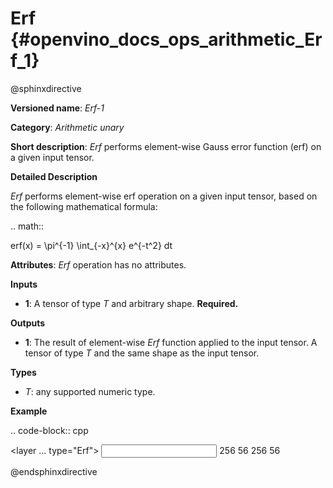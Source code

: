 # Erf {#openvino_docs_ops_arithmetic_Erf_1}

@sphinxdirective

**Versioned name**: *Erf-1*

**Category**: *Arithmetic unary*

**Short description**: *Erf* performs element-wise Gauss error function (erf) on a given input tensor.

**Detailed Description**

*Erf* performs element-wise erf operation on a given input tensor, based on the following mathematical formula:

.. math::
   
   erf(x) = \pi^{-1} \int_{-x}^{x} e^{-t^2} dt

**Attributes**: *Erf* operation has no attributes.

**Inputs**

* **1**: A tensor of type *T* and arbitrary shape. **Required.**

**Outputs**

* **1**: The result of element-wise *Erf* function applied to the input tensor. A tensor of type *T* and the same shape as the input tensor.

**Types**

* *T*: any supported numeric type.

**Example**

.. code-block:: cpp
   
   <layer ... type="Erf">
       <input>
           <port id="0">
               <dim>256</dim>
               <dim>56</dim>
           </port>
       </input>
       <output>
           <port id="1">
               <dim>256</dim>
               <dim>56</dim>
           </port>
       </output>
   </layer>

@endsphinxdirective

